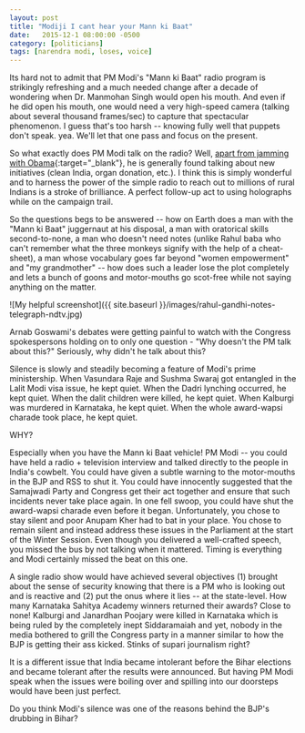 ```yaml
---
layout: post
title: "Modiji I cant hear your Mann ki Baat"
date:   2015-12-1 08:00:00 -0500
category: [politicians]
tags: [narendra modi, loses, voice]
---
```


Its hard not to admit that PM Modi's "Mann ki Baat" radio program is strikingly refreshing and a much needed change after a decade of wondering when Dr. Manmohan Singh would open his mouth. And even if he did open his mouth, one would need a very high-speed camera (talking about several thousand frames/sec) to capture that spectacular phenomenon. I guess that's too harsh -- knowing fully well that puppets don't speak. yea. We'll let that one pass and focus on the present. 

<!--more-->

So what exactly does PM Modi talk on the radio? Well, [apart from jamming with Obama](https://www.youtube.com/watch?v=DAsG7YPR6AQ){:target="_blank"}, he is generally found talking about new initiatives (clean India, organ donation, etc.). I think this is simply wonderful and to harness the power of the simple radio to reach out to millions of rural Indians is a stroke of brilliance. A perfect follow-up act to using holographs while on the campaign trail. 

So the questions begs to be answered -- how on Earth does a man with the "Mann ki Baat" juggernaut at his disposal, a man with oratorical skills second-to-none, a man who doesn't need notes (unlike Rahul baba who can't remember what the three monkeys signify with the help of a cheat-sheet), a man whose vocabulary goes far beyond "women empowerment" and "my grandmother" -- how does such a leader lose the plot completely and lets a bunch of goons and motor-mouths go scot-free while not saying anything on the matter. 

![My helpful screenshot]({{ site.baseurl }}/images/rahul-gandhi-notes-telegraph-ndtv.jpg)

Arnab Goswami's debates were getting painful to watch with the Congress spokespersons holding on to only one question - "Why doesn't the PM talk about this?" Seriously, why didn't he talk about this?

Silence is slowly and steadily becoming a feature of Modi's prime ministership. When Vasundara Raje and Sushma Swaraj got entangled in the Lalit Modi visa issue, he kept quiet. When the Dadri lynching occurred, he kept quiet. When the dalit children were killed, he kept quiet. When Kalburgi was murdered in Karnataka, he kept quiet. When the whole award-wapsi charade took place, he kept quiet. 

WHY?

Especially when you have the Mann ki Baat vehicle! PM Modi -- you could have held a radio + television interview and talked directly to the people in India's cowbelt. You could have given a subtle warning to the motor-mouths in the BJP and RSS to shut it. You could have innocently suggested that the Samajwadi Party and Congress get their act together and ensure that such incidents never take place again. In one fell swoop, you could have shut the award-wapsi charade even before it began. Unfortunately, you chose to stay silent and poor Anupam Kher had to bat in your place. You chose to remain silent and instead address these issues in the Parliament at the start of the Winter Session. Even though you delivered a well-crafted speech, you missed the bus by not talking when it mattered. Timing is everything and Modi certainly missed the beat on this one.

A single radio show would have achieved several objectives (1) brought about the sense of security knowing that there is a PM who is looking out and is reactive and (2) put the onus where it lies -- at the state-level. How many Karnataka Sahitya Academy winners returned their awards? Close to none! Kalburgi and Janardhan Poojary were killed in Karnataka which is being ruled by the completely inept Siddaramaiah and yet, nobody in the media bothered to grill the Congress party in a manner similar to how the BJP is getting their ass kicked. Stinks of supari journalism right? 

It is a different issue that India became intolerant before the Bihar elections and became tolerant after the results were announced. But having PM Modi speak when the issues were boiling over and spilling into our doorsteps would have been just perfect.

Do you think Modi's silence was one of the reasons behind the BJP's drubbing in Bihar?
